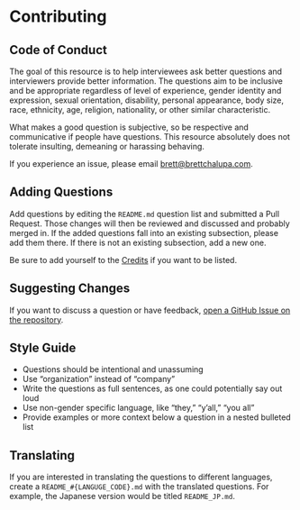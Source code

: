# Contributing

## Code of Conduct

The goal of this resource is to help interviewees ask better questions and interviewers provide better information. The questions aim to be inclusive and be appropriate regardless of level of experience, gender identity and expression, sexual orientation, disability, personal appearance, body size, race, ethnicity, age, religion, nationality, or other similar characteristic.

What makes a good question is subjective, so be respective and communicative if people have questions. This resource absolutely does not tolerate insulting, demeaning or harassing behaving.

If you experience an issue, please email [brett@brettchalupa.com](mailto:brett@brettchalpa.com).

## Adding Questions

Add questions by editing the `README.md` question list and submitted a Pull Request. Those changes will then be reviewed and discussed and probably merged in. If the added questions fall into an existing subsection, please add them there. If there is not an existing subsection, add a new one.

Be sure to add yourself to the [Credits](https://github.com/brettchalupa/developer-interview-questions#credits) if you want to be listed.

## Suggesting Changes

If you want to discuss a question or have feedback, [open a GitHub Issue on the repository](https://github.com/brettchalupa/developer-interview-questions/issues/new).

## Style Guide

- Questions should be intentional and unassuming
- Use “organization” instead of “company”
- Write the questions as full sentences, as one could potentially say out loud
- Use non-gender specific language, like “they,” “y’all,” “you all”
- Provide examples or more context below a question in a nested bulleted list

## Translating

If you are interested in translating the questions to different languages, create a `README_#{LANGUGE_CODE}.md` with the translated questions. For example, the Japanese version would be titled `README_JP.md`.